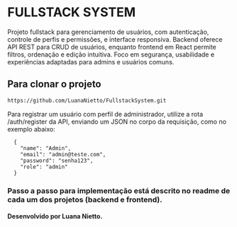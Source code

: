 # FULLSTACK SYSTEM

Projeto fullstack para gerenciamento de usuários, com autenticação, controle de perfis e permissões, e interface responsiva. Backend oferece API REST para CRUD de usuários, 
enquanto frontend em React permite filtros, ordenação e edição intuitiva. Foco em segurança, usabilidade e experiências adaptadas para admins e usuários comuns.

## Para clonar o projeto

```bash
https://github.com/LuanaNietto/FullstackSystem.git
```

Para registrar um usuário com perfil de administrador, utilize a rota /auth/register da API, enviando um JSON no corpo da requisição, como no exemplo abaixo:
```
  {
    "name": "Admin",
    "email": "admin@teste.com",
    "password": "senha123",
    "role": "admin"
  }
```

### Passo a passo para implementação está descrito no readme de cada um dos projetos (backend e frontend).

#### Desenvolvido por Luana Nietto.

